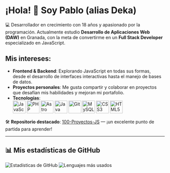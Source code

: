 # ¡Hola! 👋 Soy Pablo (alias Deka)

💻 Desarrollador en crecimiento con 18 años y apasionado por la programación. Actualmente estudio **Desarrollo de Aplicaciones Web (DAW)** en Granada, con la meta de convertirme en un **Full Stack Developer** especializado en JavaScript.

## Mis intereses:
- **Frontend & Backend**: Explorando JavaScript en todas sus formas, desde el desarrollo de interfaces interactivas hasta el manejo de bases de datos.
- **Proyectos personales**: Me gusta compartir y colaborar en proyectos que desafían mis habilidades y mejoran mi portafolio.
- **Tecnologías**:
  <br/>
  <img src="https://cdn.jsdelivr.net/gh/devicons/devicon/icons/javascript/javascript-original.svg" alt="JavaScript" width="40" height="40"/>
  <img src="https://cdn.jsdelivr.net/gh/devicons/devicon/icons/php/php-original.svg" alt="PHP" width="40" height="40"/>
  <img src="https://cdn.jsdelivr.net/gh/devicons/devicon/icons/astro/astro-original.svg" alt="Astro" width="40" height="40"/>
  <img src="https://cdn.jsdelivr.net/gh/devicons/devicon/icons/java/java-original.svg" alt="Java" width="40" height="40"/>
  <img src="https://cdn.jsdelivr.net/gh/devicons/devicon/icons/git/git-original.svg" alt="Git" width="40" height="40"/>
  <img src="https://cdn.jsdelivr.net/gh/devicons/devicon/icons/mysql/mysql-original.svg" alt="MySQL" width="40" height="40"/>
  <img src="https://cdn.jsdelivr.net/gh/devicons/devicon/icons/css3/css3-original.svg" alt="CSS3" width="40" height="40"/>
  <img src="https://cdn.jsdelivr.net/gh/devicons/devicon/icons/html5/html5-original.svg" alt="HTML5" width="40" height="40"/>

🛠 **Repositorio destacado**: [100-Proyectos-JS](https://github.com/ErDekas/100-Proyectos-JS) — ¡un excelente punto de partida para aprender!

---

## 📊 Mis estadísticas de GitHub

![Estadísticas de GitHub](https://github-readme-stats.vercel.app/api?username=ErDekas&show_icons=true&theme=radical) ![Lenguajes más usados](https://github-readme-stats.vercel.app/api/top-langs/?username=ErDekas&layout=compact&theme=radical)
